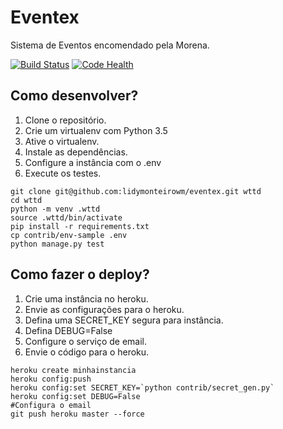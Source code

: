 # Eventex

Sistema de Eventos encomendado pela Morena.

[![Build Status](https://travis-ci.org/lidymonteirowm/wttd.svg?branch=master)](https://travis-ci.org/lidymonteirowm/wttd)
[![Code Health](https://landscape.io/github/lidymonteirowm/wttd/master/landscape.svg?style=flat)](https://landscape.io/github/lidymonteirowm/wttd/master)


## Como desenvolver?

1. Clone o repositório.
2. Crie um virtualenv com Python 3.5
3. Ative o virtualenv.
4. Instale as dependências.
5. Configure a instância com o .env
6. Execute os testes.

```console
git clone git@github.com:lidymonteirowm/eventex.git wttd
cd wttd
python -m venv .wttd
source .wttd/bin/activate
pip install -r requirements.txt
cp contrib/env-sample .env
python manage.py test
```

## Como fazer o deploy?

1. Crie uma instância no heroku.
2. Envie as configurações para o heroku.
3. Defina uma SECRET_KEY segura para instância.
4. Defina DEBUG=False
5. Configure o serviço de email.
6. Envie o código para o heroku.

```
heroku create minhainstancia
heroku config:push
heroku config:set SECRET_KEY=`python contrib/secret_gen.py`
heroku config:set DEBUG=False
#Configura o email
git push heroku master --force
```